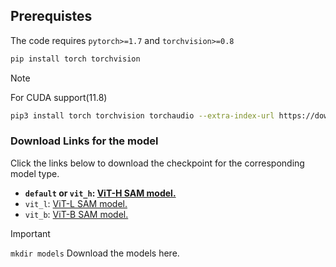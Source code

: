 ## Prerequistes

The code requires `pytorch>=1.7` and `torchvision>=0.8`

```bash
pip install torch torchvision
```

> [!NOTE]
> For CUDA support(11.8)
>```bash
>pip3 install torch torchvision torchaudio --extra-index-url https://download.pytorch.org/whl/cu118
>```


### Download Links for the model

Click the links below to download the checkpoint for the corresponding model type.

- **`default` or `vit_h`: [ViT-H SAM model.](https://dl.fbaipublicfiles.com/segment_anything/sam_vit_h_4b8939.pth)**
- `vit_l`: [ViT-L SAM model.](https://dl.fbaipublicfiles.com/segment_anything/sam_vit_l_0b3195.pth)
- `vit_b`: [ViT-B SAM model.](https://dl.fbaipublicfiles.com/segment_anything/sam_vit_b_01ec64.pth)

> [!IMPORTANT]
> `mkdir models` Download the models here.
